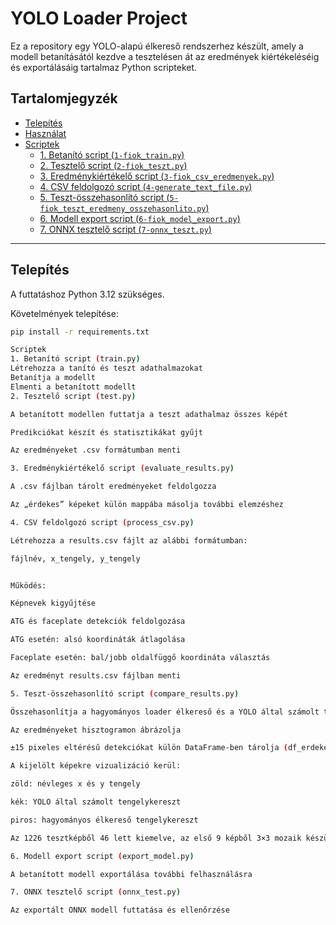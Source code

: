 # YOLO Loader Project

Ez a repository egy YOLO-alapú élkereső rendszerhez készült, amely a modell betanításától kezdve a tesztelésen át az eredmények kiértékeléséig és exportálásáig tartalmaz Python scripteket.

## Tartalomjegyzék
- [Telepítés](#telepítés)
- [Használat](#használat)
- [Scriptek](#scriptek)
  - [1. Betanító script (`1-fiok_train.py`)](#1-betanító-script-trainpy)
  - [2. Tesztelő script (`2-fiok_teszt.py`)](#2-tesztelő-script-testpy)
  - [3. Eredménykiértékelő script (`3-fiok_csv_eredmenyek.py`)](#3-eredménykiértékelő-script-evaluate_resultspy)
  - [4. CSV feldolgozó script (`4-generate_text_file.py`)](#4-csv-feldolgozó-script-process_csvpy)
  - [5. Teszt-összehasonlító script (`5-fiok_teszt_eredmeny_osszehasonlito.py`)](#5-teszt-összehasonlító-script-compare_resultspy)
  - [6. Modell export script (`6-fiok_model_export.py`)](#6-modell-export-script-export_modelpy)
  - [7. ONNX tesztelő script (`7-onnx_teszt.py`)](#7-onnx-tesztelő-script-onnx_testpy)

---

## Telepítés
A futtatáshoz Python 3.12 szükséges.

Követelmények telepítése:
```bash
pip install -r requirements.txt

Scriptek
1. Betanító script (train.py)
Létrehozza a tanító és teszt adathalmazokat
Betanítja a modellt
Elmenti a betanított modellt
2. Tesztelő script (test.py)

A betanított modellen futtatja a teszt adathalmaz összes képét

Predikciókat készít és statisztikákat gyűjt

Az eredményeket .csv formátumban menti

3. Eredménykiértékelő script (evaluate_results.py)

A .csv fájlban tárolt eredményeket feldolgozza

Az „érdekes” képeket külön mappába másolja további elemzéshez

4. CSV feldolgozó script (process_csv.py)

Létrehozza a results.csv fájlt az alábbi formátumban:

fájlnév, x_tengely, y_tengely


Működés:

Képnevek kigyűjtése

ATG és faceplate detekciók feldolgozása

ATG esetén: alsó koordináták átlagolása

Faceplate esetén: bal/jobb oldalfüggő koordináta választás

Az eredményt results.csv fájlban menti

5. Teszt-összehasonlító script (compare_results.py)

Összehasonlítja a hagyományos loader élkereső és a YOLO által számolt tengelyeket

Az eredményeket hisztogramon ábrázolja

±15 pixeles eltérésű detekciókat külön DataFrame-ben tárolja (df_erdekesek)

A kijelölt képekre vizualizáció kerül:

zöld: névleges x és y tengely

kék: YOLO által számolt tengelykereszt

piros: hagyományos élkereső tengelykereszt

Az 1226 tesztképből 46 lett kiemelve, az első 9 képből 3×3 mozaik készül

6. Modell export script (export_model.py)

A betanított modell exportálása további felhasználásra

7. ONNX tesztelő script (onnx_test.py)

Az exportált ONNX modell futtatása és ellenőrzése
